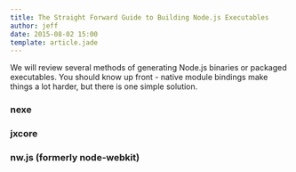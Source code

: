 ```yaml
---
title: The Straight Forward Guide to Building Node.js Executables
author: jeff
date: 2015-08-02 15:00
template: article.jade
---
```


We will review several methods of generating Node.js binaries or packaged
executables. You should know up front - native module bindings make
things a lot harder, but there is one simple solution.

### nexe

### jxcore

### nw.js (formerly node-webkit)
